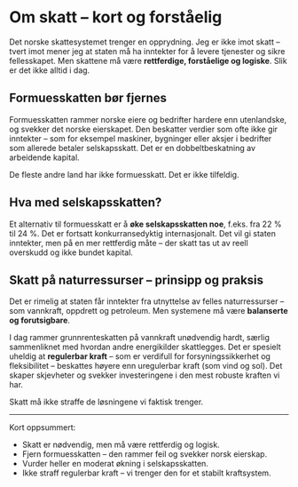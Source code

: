 # Om skatt – kort og forståelig

Det norske skattesystemet trenger en opprydning. Jeg er ikke imot skatt – tvert imot mener jeg at staten må ha inntekter for å levere tjenester og sikre fellesskapet. Men skattene må være **rettferdige, forståelige og logiske**. Slik er det ikke alltid i dag.

## Formuesskatten bør fjernes

Formuesskatten rammer norske eiere og bedrifter hardere enn utenlandske, og svekker det norske eierskapet. Den beskatter verdier som ofte ikke gir inntekter – som for eksempel maskiner, bygninger eller aksjer i bedrifter som allerede betaler selskapsskatt. Det er en dobbeltbeskatning av arbeidende kapital.

De fleste andre land har ikke formuesskatt. Det er ikke tilfeldig.

## Hva med selskapsskatten?

Et alternativ til formuesskatt er å **øke selskapsskatten noe**, f.eks. fra 22 % til 24 %. Det er fortsatt konkurransedyktig internasjonalt. Det vil gi staten inntekter, men på en mer rettferdig måte – der skatt tas ut av reell overskudd og ikke bundet kapital.

## Skatt på naturressurser – prinsipp og praksis

Det er rimelig at staten får inntekter fra utnyttelse av felles naturressurser – som vannkraft, oppdrett og petroleum. Men systemene må være **balanserte og forutsigbare**.

I dag rammer grunnrenteskatten på vannkraft unødvendig hardt, særlig sammenliknet med hvordan andre energikilder skattlegges. Det er spesielt uheldig at **regulerbar kraft** – som er verdifull for forsyningssikkerhet og fleksibilitet – beskattes høyere enn uregulerbar kraft (som vind og sol). Det skaper skjevheter og svekker investeringene i den mest robuste kraften vi har.

Skatt må ikke straffe de løsningene vi faktisk trenger.

---

Kort oppsummert:

- Skatt er nødvendig, men må være rettferdig og logisk.
- Fjern formuesskatten – den rammer feil og svekker norsk eierskap.
- Vurder heller en moderat økning i selskapsskatten.
- Ikke straff regulerbar kraft – vi trenger den for et stabilt kraftsystem.

